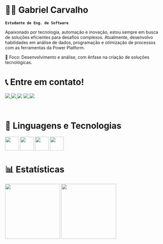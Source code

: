 # 👨‍💻 Gabriel Carvalho

**`Estudante de Eng. de Software`**

Apaixonado por tecnologia, automação e inovação, estou sempre em busca de soluções eficientes para desafios complexos. Atualmente, desenvolvo habilidades em análise de dados, programação e otimização de processos com as ferramentas da Power Platform.

🎯 Foco: Desenvolvimento e análise, com ênfase na criação de soluções tecnológicas.

# 📞 Entre em contato!

<p>
    <a href = "mailto:gabrielcarvalho.corp@gmail.com"><img src="https://custom-icon-badges.demolab.com/badge/-gmail-red?style=for-the-badge&logo=mention&logoColor=white"><a\>
    <a href = "https://wa.me/5567992184023?text=Ol%C3%A1%2C%20vi%20seu%20Github"><img src="https://custom-icon-badges.demolab.com/badge/-WhatsApp-green?style=for-the-badge&logo=phone&logoColor=white" target="_blank"><a\>
    <a href="https://www.linkedin.com/in/gabriel-a-r-carvalho/" target="_blank"><img src="https://img.shields.io/badge/-LinkedIn-%230077B5?style=for-the-badge&logo=linkedin&logoColor=white" target="_blank"></a>
    <a href = "https://drive.google.com/file/d/19hGiADhcruLqnxtRe3swzqqZt3ZZ-lLF/view?usp=sharing"><img src="https://custom-icon-badges.demolab.com/badge/-Currículo-F25278?style=for-the-badge&logo=download&logoColor=white" target="_blank"><a\>
    <a><img src="https://custom-icon-badges.demolab.com/badge/Campo Grande-MS-purple?style=for-the-badge&logo=location&logoColor=white" target="_blank"><a\>
</p>

<br>
<br\>

# 🤖 Linguagens e Tecnologias
<p>
    <a> <img height="45em" src="https://raw.githubusercontent.com/marwin1991/profile-technology-icons/refs/heads/main/icons/html.png"><a\>
    <a> <img height="45em" src="https://raw.githubusercontent.com/marwin1991/profile-technology-icons/refs/heads/main/icons/css.png"><a\>
    <a> <img height="45em" src="https://raw.githubusercontent.com/marwin1991/profile-technology-icons/refs/heads/main/icons/python.png"><a\>
    <a> <img height="45em" src="https://raw.githubusercontent.com/tetiana-nizdropa/drawio-icons/master/power-platform-icons/PowerPlatform_scalable.svg"><a\>
<p\>

# 📊 Estatísticas
 <p>
   <a><img height="180em" src="https://github-readme-stats.vercel.app/api?username=GabsCarvalho&show_icons=true&theme=tokyonight&include_all_commits=true&count_private=true"/><a\>
   <a> <img height="180em" src="https://github-readme-stats.vercel.app/api/top-langs/?username=GabsCarvalho&layout=compact&langs_count=6&theme=tokyonight"><a\>
</p>
